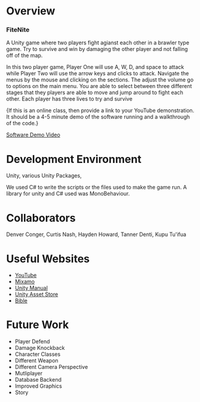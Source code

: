 # Overview
### FiteNite
A Unity game where two players fight agianst each other in a brawler type game. Try to survive and win by damaging the other player and not falling off of the map. 

In this two player game, Player One will use A, W, D, and space to attack while Player Two will use the arrow keys and clicks to attack. Navigate the menus by the mouse and clicking on the sections. The adjust the volume go to options on the main menu. You are able to select between three different stages that they players are able to move and jump around to fight each other. Each player has three lives to try and survive

{If this is an online class, then provide a link to your YouTube demonstration.  It should be a 4-5 minute demo of the software running and a walkthrough of the code.}

[Software Demo Video](https://youtu.be/L5dg36mrsx4)

# Development Environment

Unity, various Unity Packages, 

We used C# to write the scripts or the files used to make the game run. A library for unity and C# used was MonoBehaviour. 

# Collaborators
Denver Conger, Curtis Nash, Hayden Howard, 
Tanner Denti, Kupu Tu'ifua

# Useful Websites

* [YouTube](https://www.youtube.com/)
* [Mixamo](https://www.mixamo.com/#/)
* [Unity Manual](https://docs.unity3d.com/Manual/index.html)
* [Unity Asset Store](https://assetstore.unity.com/3d)
* [Bible](https://www.churchofjesuschrist.org/study/scriptures/ot?lang=eng)


# Future Work

* Player Defend
* Damage Knockback
* Character Classes
* Different Weapon
* Different Camera Perspective
* Mutliplayer
* Database Backend
* Improved Graphics
* Story
